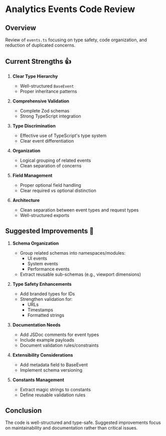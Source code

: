 # Analytics Events Code Review

## Overview

Review of `events.ts` focusing on type safety, code organization, and reduction of duplicated concerns.

## Current Strengths 👍

1. **Clear Type Hierarchy**

   - Well-structured `BaseEvent`
   - Proper inheritance patterns

2. **Comprehensive Validation**

   - Complete Zod schemas
   - Strong TypeScript integration

3. **Type Discrimination**

   - Effective use of TypeScript's type system
   - Clear event differentiation

4. **Organization**

   - Logical grouping of related events
   - Clean separation of concerns

5. **Field Management**

   - Proper optional field handling
   - Clear required vs optional distinction

6. **Architecture**
   - Clean separation between event types and request types
   - Well-structured exports

## Suggested Improvements 🤔

1. **Schema Organization**

   - Group related schemas into namespaces/modules:
     - UI events
     - System events
     - Performance events
   - Extract reusable sub-schemas (e.g., viewport dimensions)

2. **Type Safety Enhancements**

   - Add branded types for IDs
   - Strengthen validation for:
     - URLs
     - Timestamps
     - Formatted strings

3. **Documentation Needs**

   - Add JSDoc comments for event types
   - Include example payloads
   - Document validation rules/constraints

4. **Extensibility Considerations**

   - Add metadata field to BaseEvent
   - Implement schema versioning

5. **Constants Management**
   - Extract magic strings to constants
   - Define reusable validation rules

## Conclusion

The code is well-structured and type-safe. Suggested improvements focus on maintainability and documentation rather than critical issues.
